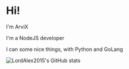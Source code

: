 # Hi!

I'm ArviX

I'm a NodeJS developer

I can some nice things, with Python and GoLang


![LordAlex2015's GitHub stats](https://github-readme-stats.vercel.app/api?username=LordAlex2015&show_icons=true&theme=radical)


<!--
**LordAlex2015/LordAlex2015** is a ✨ _special_ ✨ repository because its `README.md` (this file) appears on your GitHub profile.

Here are some ideas to get you started:

- 🔭 I’m currently working on ...
- 🌱 I’m currently learning ...
- 👯 I’m looking to collaborate on ...
- 🤔 I’m looking for help with ...
- 💬 Ask me about ...
- 📫 How to reach me: ...
- 😄 Pronouns: ...
- ⚡ Fun fact: ...
-->
